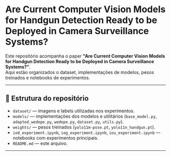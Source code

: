 # Are Current Computer Vision Models for Handgun Detection Ready to be Deployed in Camera Surveillance Systems?

Este repositório acompanha o paper **"Are Current Computer Vision Models for Handgun Detection Ready to be Deployed in Camera Surveillance Systems?"**.  
Aqui estão organizados o dataset, implementações de modelos, pesos treinados e notebooks de experimentos.

---

## 📂 Estrutura do repositório
- `dataset/` — imagens e labels utilizadas nos experimentos.  
- `models/` — implementações dos modelos e utilitários (`base_model.py`, `adapted_wedepe.py`, `wedepe.py`, `dataset.py`, `utils.py`).  
- `weights/` — pesos treinados (`yolo11m-pose.pt`, `yolo11n_handgun.pt`).  
- `iod_experiment.ipynb`, `iog_experiment.ipynb`, `iou_experiment.ipynb` — notebooks com experimentos principais.  
- `README.md` — este arquivo.  

---